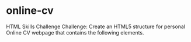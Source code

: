# online-cv
HTML Skills Challenge Challenge: Create an HTML5 structure for personal Online CV webpage that contains the following elements.

